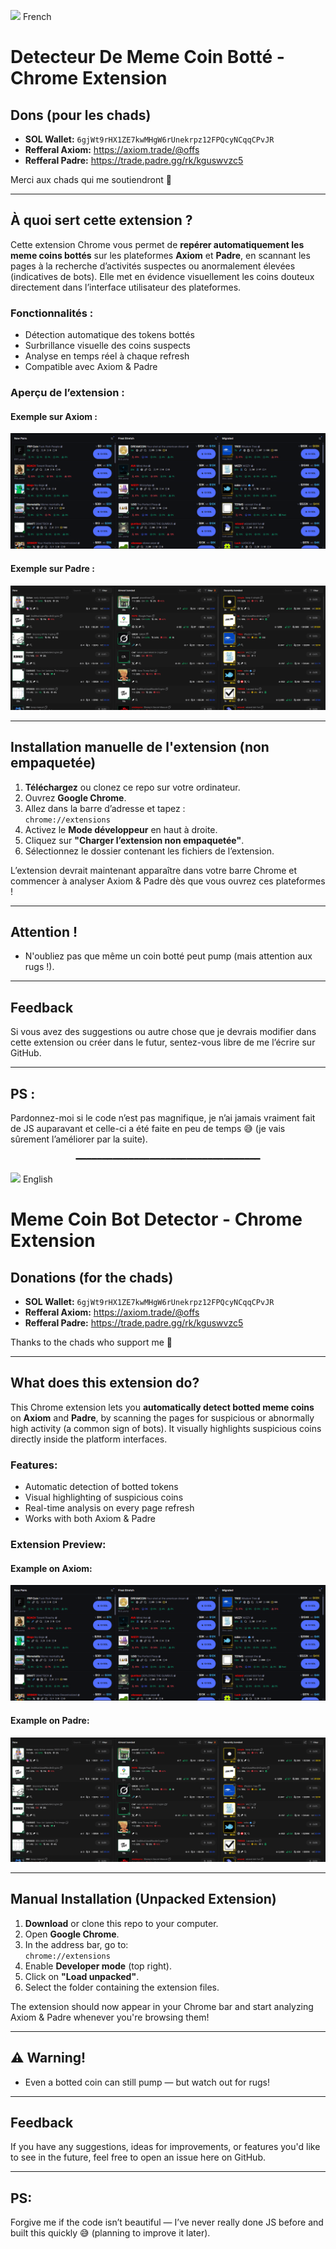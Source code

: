 <img src="https://flagcdn.com/w40/fr.png" width="20"/> French 
# Detecteur De Meme Coin Botté - Chrome Extension

## Dons (pour les chads)
- **SOL Wallet:** `6gjWt9rHX1ZE7kwMHgW6rUnekrpz12FPQcyNCqqCPvJR`
- **Refferal Axiom:** https://axiom.trade/@offs
- **Refferal Padre:** https://trade.padre.gg/rk/kguswvzc5

Merci aux chads qui me soutiendront 🙏

---

## À quoi sert cette extension ?

Cette extension Chrome vous permet de **repérer automatiquement les meme coins bottés** sur les plateformes **Axiom** et **Padre**, en scannant les pages à la recherche d’activités suspectes ou anormalement élevées (indicatives de bots). Elle met en évidence visuellement les coins douteux directement dans l’interface utilisateur des plateformes.

### Fonctionnalités :
- Détection automatique des tokens bottés
- Surbrillance visuelle des coins suspects
- Analyse en temps réel à chaque refresh
- Compatible avec Axiom & Padre

### Aperçu de l’extension :

#### Exemple sur Axiom :
![Screenshot Axiom](screenshots/axiom.png)

#### Exemple sur Padre :
![Screenshot Padre](screenshots/padre.png)

---

## Installation manuelle de l'extension (non empaquetée)

1. **Téléchargez** ou clonez ce repo sur votre ordinateur.
2. Ouvrez **Google Chrome**.
3. Allez dans la barre d’adresse et tapez :  
   `chrome://extensions`
4. Activez le **Mode développeur** en haut à droite.
5. Cliquez sur **"Charger l’extension non empaquetée"**.
6. Sélectionnez le dossier contenant les fichiers de l’extension.

L’extension devrait maintenant apparaître dans votre barre Chrome et commencer à analyser Axiom & Padre dès que vous ouvrez ces plateformes !

---

## Attention !

- N'oubliez pas que même un coin botté peut pump (mais attention aux rugs !).

---

## Feedback

Si vous avez des suggestions ou autre chose que je devrais modifier dans cette extension ou créer dans le futur, sentez-vous libre de me l’écrire sur GitHub.

---

## PS :

Pardonnez-moi si le code n’est pas magnifique, je n’ai jamais vraiment fait de JS auparavant et celle-ci a été faite en peu de temps 😅 (je vais sûrement l’améliorer par la suite).

<p align="center">━━━━━━━━━━━━━━━━━━━━━━━━━━━━━━━━━━━</p>

<img src="https://flagcdn.com/w40/us.png" width="20"/> English
# Meme Coin Bot Detector - Chrome Extension

## Donations (for the chads)
- **SOL Wallet:** `6gjWt9rHX1ZE7kwMHgW6rUnekrpz12FPQcyNCqqCPvJR`
- **Refferal Axiom:** https://axiom.trade/@offs
- **Refferal Padre:** https://trade.padre.gg/rk/kguswvzc5

Thanks to the chads who support me 🙏

---

## What does this extension do?

This Chrome extension lets you **automatically detect botted meme coins** on **Axiom** and **Padre**, by scanning the pages for suspicious or abnormally high activity (a common sign of bots). It visually highlights suspicious coins directly inside the platform interfaces.

### Features:
- Automatic detection of botted tokens
- Visual highlighting of suspicious coins
- Real-time analysis on every page refresh
- Works with both Axiom & Padre

### Extension Preview:

#### Example on Axiom:
![Screenshot Axiom](screenshots/axiom.png)

#### Example on Padre:
![Screenshot Padre](screenshots/padre.png)

---

## Manual Installation (Unpacked Extension)

1. **Download** or clone this repo to your computer.
2. Open **Google Chrome**.
3. In the address bar, go to:  
   `chrome://extensions`
4. Enable **Developer mode** (top right).
5. Click on **"Load unpacked"**.
6. Select the folder containing the extension files.

The extension should now appear in your Chrome bar and start analyzing Axiom & Padre whenever you're browsing them!

---

## ⚠️ Warning!

- Even a botted coin can still pump — but watch out for rugs!

---

## Feedback

If you have any suggestions, ideas for improvements, or features you'd like to see in the future, feel free to open an issue here on GitHub.

---

## PS:

Forgive me if the code isn’t beautiful — I’ve never really done JS before and built this quickly 😅 (planning to improve it later).
